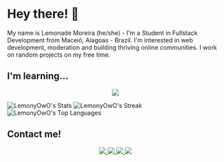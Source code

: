Hey there! 👋
=================================

 My name is Lemonade Moreira (he/she) - I'm a Student in Fullstack Development from Maceió, Alagoas - Brazil. I'm interested in web development, moderation and building thriving online communities. I work on random projects on my free time.
## I'm learning...
<p align="center">
  <a href="https://skillicons.dev">
    <img src="https://skillicons.dev/icons?i=js,html,css,mysql,python" />
  </a>
</p>

![LemonyOwO's Stats](https://github-readme-stats.vercel.app/api?username=LemonyOwO&theme=vue-dark&show_icons=true&hide_border=true&count_private=true)
![LemonyOwO's Streak](https://github-readme-streak-stats.herokuapp.com/?user=LemonyOwO&theme=vue-dark&hide_border=true)
![LemonyOwO's Top Languages](https://github-readme-stats.vercel.app/api/top-langs/?username=LemonyOwO&theme=vue-dark&show_icons=true&hide_border=true&layout=compact)

## Contact me!
<p align="center">
  <a href="https://www.linkedin.com/in/mateus-moreira-919948278">
    <img src="https://skillicons.dev/icons?i=linkedin" />
 <a href="mailto:lemlemony@gmail.com">
    <img src="https://skillicons.dev/icons?i=gmail" />
 <a href="https://discordapp.com/users/540236356522344448">
    <img src="https://skillicons.dev/icons?i=discord" />
 <a href="https://www.instagram.com/lemonade.moreira?igsh=ZGUzMzM3NWJiOQ==">
    <img src="https://skillicons.dev/icons?i=instagram" />
  </a>
</p>



